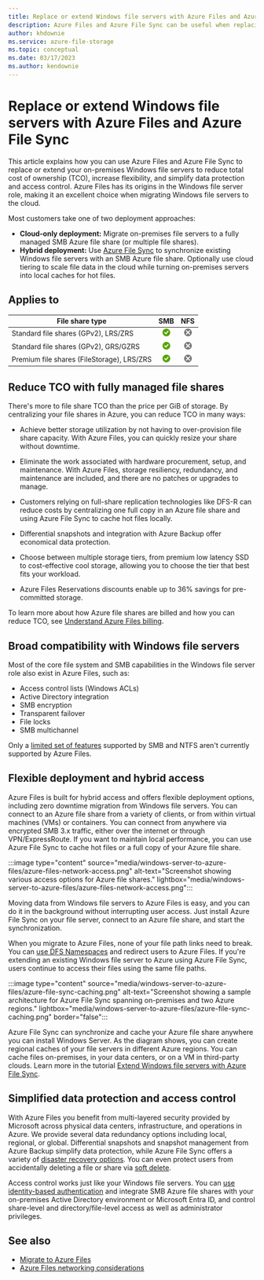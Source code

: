 ```yaml
---
title: Replace or extend Windows file servers with Azure Files and Azure File Sync
description: Azure Files and Azure File Sync can be useful when replacing your on-premises Windows file servers or extending them into the cloud. Learn how you can use Azure storage services to increase flexibility, improve data protection, and reduce TCO for file storage.
author: khdownie
ms.service: azure-file-storage
ms.topic: conceptual
ms.date: 03/17/2023
ms.author: kendownie
---
```


# Replace or extend Windows file servers with Azure Files and Azure File Sync

This article explains how you can use Azure Files and Azure File Sync to replace or extend your on-premises Windows file servers to reduce total cost of ownership (TCO), increase flexibility, and simplify data protection and access control. Azure Files has its origins in the Windows file server role, making it an excellent choice when migrating Windows file servers to the cloud.

Most customers take one of two deployment approaches:

- **Cloud-only deployment:** Migrate on-premises file servers to a fully managed SMB Azure file share (or multiple file shares).
- **Hybrid deployment:** Use [Azure File Sync](../file-sync/file-sync-introduction.md) to synchronize existing Windows file servers with an SMB Azure file share. Optionally use cloud tiering to scale file data in the cloud while turning on-premises servers into local caches for hot files.

## Applies to
| File share type | SMB | NFS |
|-|:-:|:-:|
| Standard file shares (GPv2), LRS/ZRS | ![Yes, this article applies to standard SMB Azure file shares LRS/ZRS.](../media/icons/yes-icon.png) | ![No, this article doesn't apply to NFS Azure file shares.](../media/icons/no-icon.png) |
| Standard file shares (GPv2), GRS/GZRS | ![Yes, this article applies to standard SMB Azure file shares GRS/GZRS.](../media/icons/yes-icon.png) | ![No this article doesn't apply to NFS Azure file shares.](../media/icons/no-icon.png) |
| Premium file shares (FileStorage), LRS/ZRS | ![Yes, this article applies to premium SMB Azure file shares.](../media/icons/yes-icon.png) | ![No, this article doesn't apply to premium NFS Azure file shares.](../media/icons/no-icon.png) |


## Reduce TCO with fully managed file shares

There's more to file share TCO than the price per GiB of storage. By centralizing your file shares in Azure, you can reduce TCO in many ways:  

- Achieve better storage utilization by not having to over-provision file share capacity. With Azure Files, you can quickly resize your share without downtime.  

- Eliminate the work associated with hardware procurement, setup, and maintenance. With Azure Files, storage resiliency, redundancy, and maintenance are included, and there are no patches or upgrades to manage.  

- Customers relying on full-share replication technologies like DFS-R can reduce costs by centralizing one full copy in an Azure file share and using Azure File Sync to cache hot files locally.  

- Differential snapshots and integration with Azure Backup offer economical data protection.  

- Choose between multiple storage tiers, from premium low latency SSD to cost-effective cool storage, allowing you to choose the tier that best fits your workload.  

- Azure Files Reservations discounts enable up to 36% savings for pre-committed storage.

To learn more about how Azure file shares are billed and how you can reduce TCO, see [Understand Azure Files billing](understanding-billing.md).

## Broad compatibility with Windows file servers

Most of the core file system and SMB capabilities in the Windows file server role also exist in Azure Files, such as:

- Access control lists (Windows ACLs)
- Active Directory integration
- SMB encryption
- Transparent failover
- File locks
- SMB multichannel

Only a [limited set of features](files-smb-protocol.md#limitations) supported by SMB and NTFS aren't currently supported by Azure Files.

## Flexible deployment and hybrid access
Azure Files is built for hybrid access and offers flexible deployment options, including zero downtime migration from Windows file servers. You can connect to an Azure file share from a variety of clients, or from within virtual machines (VMs) or containers. You can connect from anywhere via encrypted SMB 3.x traffic, either over the internet or through VPN/ExpressRoute. If you want to maintain local performance, you can use Azure File Sync to cache hot files or a full copy of your Azure file share.

:::image type="content" source="media/windows-server-to-azure-files/azure-files-network-access.png" alt-text="Screenshot showing various access options for Azure file shares." lightbox="media/windows-server-to-azure-files/azure-files-network-access.png":::

Moving data from Windows file servers to Azure Files is easy, and you can do it in the background without interrupting user access. Just install Azure File Sync on your file server, connect to an Azure file share, and start the synchronization.

When you migrate to Azure Files, none of your file path links need to break. You can [use DFS Namespaces](files-manage-namespaces.md) and redirect users to Azure Files. If you're extending an existing Windows file server to Azure using Azure File Sync, users continue to access their files using the same file paths.

:::image type="content" source="media/windows-server-to-azure-files/azure-file-sync-caching.png" alt-text="Screenshot showing a sample architecture for Azure File Sync spanning on-premises and two Azure regions." lightbox="media/windows-server-to-azure-files/azure-file-sync-caching.png" border="false":::

Azure File Sync can synchronize and cache your Azure file share anywhere you can install Windows Server. As the diagram shows, you can create regional caches of your file servers in different Azure regions. You can cache files on-premises, in your data centers, or on a VM in third-party clouds. Learn more in the tutorial [Extend Windows file servers with Azure File Sync](../file-sync/file-sync-extend-servers.md).

## Simplified data protection and access control

With Azure Files you benefit from multi-layered security provided by Microsoft across physical data centers, infrastructure, and operations in Azure. We provide several data redundancy options including local, regional, or global. Differential snapshots and snapshot management from Azure Backup simplify data protection, while Azure File Sync offers a variety of [disaster recovery options](../file-sync/file-sync-disaster-recovery-best-practices.md). You can even protect users from accidentally deleting a file or share via [soft delete](storage-files-enable-soft-delete.md).

Access control works just like your Windows file servers. You can [use identity-based authentication](storage-files-active-directory-overview.md) and integrate SMB Azure file shares with your on-premises Active Directory environment or Microsoft Entra ID, and control share-level and directory/file-level access as well as administrator privileges.

## See also
- [Migrate to Azure Files](storage-files-migration-overview.md)
- [Azure Files networking considerations](storage-files-networking-overview.md)
